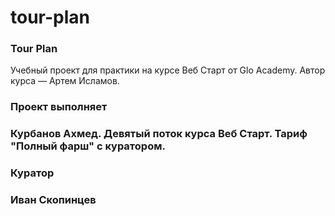 # tour-plan

<h3>Tour Plan</h3>
<p>Учебный проект для практики на курсе Веб Старт от Glo Academy. Автор курса — Артем Исламов.<p>

<h3>Проект выполняет<h3>
<p>Курбанов Ахмед. Девятый поток курса Веб Старт. Тариф "Полный фарш" с куратором.<p>

<h3>Куратор<h3>
<p>Иван Скопинцев<p>
